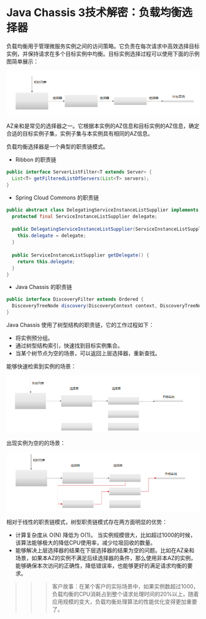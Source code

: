 # Java Chassis 3技术解密：负载均衡选择器

负载均衡用于管理微服务实例之间的访问策略。它负责在每次请求中高效选择目标实例，并保持请求在多个目标实例中均衡。目标实例选择过程可以使用下面的示例图简单展示：

![](load-balancer-selector.png)

AZ亲和是常见的选择器之一。它根据本实例的AZ信息和目标实例的AZ信息，确定合适的目标实例子集，实例子集与本实例具有相同的AZ信息。

负载均衡选择器是一个典型的职责链模式。

* Ribbon 的职责链

```java
public interface ServerListFilter<T extends Server> {
  List<T> getFilteredListOfServers(List<T> servers);
}
```

* Spring Cloud Commons 的职责链

```java
public abstract class DelegatingServiceInstanceListSupplier implements ServiceInstanceListSupplier, InitializingBean, DisposableBean {
  protected final ServiceInstanceListSupplier delegate;

  public DelegatingServiceInstanceListSupplier(ServiceInstanceListSupplier delegate) {
    this.delegate = delegate;
  }

  public ServiceInstanceListSupplier getDelegate() {
    return this.delegate;
  }
}
```

* Java Chassis 的职责链

```java
public interface DiscoveryFilter extends Ordered {
  DiscoveryTreeNode discovery(DiscoveryContext context, DiscoveryTreeNode parent);
}
```

Java Chassis 使用了树型结构的职责链，它的工作过程如下：

* 将实例预分组。
* 通过树型结构索引，快速找到目标实例集合。
* 当某个树节点为空的场景，可以返回上层选择器，重新查找。 

能够快速检索到实例的场景：

![](load-balancer-selector-normal.png)

出现实例为空的的场景：

![](load-balancer-selector-empty.png)


相对于线性的职责链模式，树型职责链模式存在两方面明显的优势：

* 计算复杂度从 O(N) 降低为 O(1)。 当实例规模很大，比如超过1000的时候，该算法能够极大的降低CPU使用率，减少垃圾回收的数量。 
* 能够解决上层选择器的结果在下层选择器的结果为空的问题。比如在AZ亲和场景，如果本AZ的实例不满足后续选择器的条件，那么使用非本AZ的实例，能够确保本次访问的正确性，降低错误率，也能够更好的满足请求均衡的要求。

>>> 客户故事：在某个客户的实际场景中，如果实例数超过1000，负载均衡的CPU消耗占到整个请求处理时间的20%以上，随着应用规模的变大，负载均衡处理算法的性能优化变得更加重要了。 
